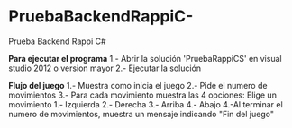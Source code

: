 # PruebaBackendRappiC-
Prueba Backend Rappi C#

************Para ejecutar el programa************
	1.- Abrir la solución 'PruebaRappiCS' en visual studio 2012 o  version mayor
	2.- Ejecutar la solución
		

************Flujo del juego************
	1.- Muestra como inicia el juego
	2.- Pide el numero de movimientos
	3.- Para cada movimiento muestra las 4 opciones:
				Elige un movimiento
				1.- Izquierda
				2.- Derecha
				3.- Arriba
				4.- Abajo
	4.-Al terminar el numero de movimientos, muestra un mensaje indicando "Fin del juego"